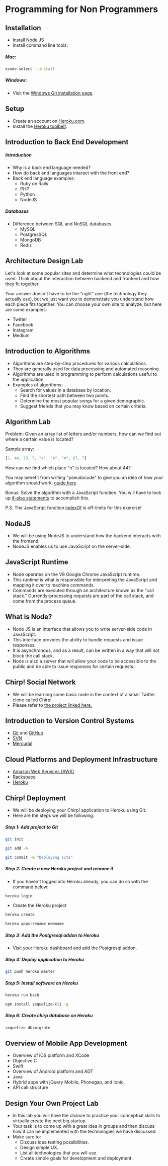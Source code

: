 # Programming for Non Programmers

## Installation

- Install [Node JS](http://nodejs.org/)
- Install command line tools: 

##### Mac:

```bash
xcode-select --install
```

##### Windows:

- Visit the [Windows Git installation page](https://git-scm.com/downloads).

## Setup

- Create an account on [Heroku.com](https://www.heroku.com/).
- Install the [Heroku toolbelt](https://toolbelt.heroku.com/).

## Introduction to Back End Development

##### Introduction

- Why is a back end language needed?
- How do back end languages interact with the front end?
- Back end language examples:
	- Ruby on Rails
	- PHP
	- Python
	- NodeJS

##### Databases

- Difference between SQL and NoSQL databases.
	- MySQL
	- PostgresSQL
	- MongoDB
	- Redis

## Architecture Design Lab

Let's look at some popular sites and determine what technologies could be used. Think about the interaction between backend and frontend and how they fit together.

Your answer doesn't have to be the "right" one (the technology they actually use), but we just want you to demonstrate you understand how each piece fits together. You can choose your own site to analyze, but here are some examples:
- Twitter
- Facebook
- Instagram
- Medium

## Introduction to Algorithms

- Algorithms are step-by-step procedures for various calculations.
- They are generally used for data processing and automated reasoning.
- Algorithms are used in programming to perform calculations useful to the application.
- Examples of algorithms:
	- Search for values in a database by location.
	- Find the shortest path between two points.
	- Determine the most popular songs for a given demographic.
	- Suggest friends that you may know based on certain criteria.

## Algorithm Lab

Problem: Given an array list of letters and/or numbers, how can we find out where a certain value is located?

Sample array:

```javascript
[1, 44, 23, 5, "a", "b", "n", 87, 7]
```

How can we find which place "n" is located? How about 44?

You may benefit from writing "pseudocode" to give you an idea of how your algorithm should work: [guide here](http://users.csc.calpoly.edu/~jdalbey/SWE/pdl_std.html)

Bonus: Solve the algorithm with a JavaScript function. You will have to look up [if-else statements](https://developer.mozilla.org/en-US/docs/Web/JavaScript/Reference/Statements/if...else) to accomplish this.

P.S. The JavaScript function [indexOf](https://developer.mozilla.org/en-US/docs/Web/JavaScript/Reference/Global_Objects/Array/indexOf) is off-limits for this exercise!

## NodeJS

- We will be using NodeJS to understand how the backend interacts with the frontend.
- NodeJS enables us to use JavaScript on the server-side.

## JavaScript Runtime

- Node operates on the V8 Google Chrome JavaScript runtime.
- This runtime is what is responsible for interpreting the JavaScript and mapping it over to machine commands.
- Commands are executed through an architecture known as the "call stack." Currently-processing requests are part of the call stack, and come from the process queue.

## What is Node?

- Node JS is an interface that allows you to write server-side code in JavaScript.
- This interface provides the ability to handle requests and issue responses.
- It is asynchronous, and as a result, can be written in a way that will not block the call stack.
- Node is also a server that will allow your code to be accessible to the public and be able to issue responses for certain requests.

## Chirp! Social Network

- We will be learning some basic node in the context of a small Twitter clone called Chirp!
- Please refer to [the project linked here.](https://github.com/arun-projects/Chirp-Network-Node)

## Introduction to Version Control Systems

- [Git](http://git-scm.com/) and [GitHub](https://github.com/)
- [SVN](https://subversion.apache.org/)
- [Mercurial](http://mercurial.selenic.com/)

## Cloud Platforms and Deployment Infrastructure

- [Amazon Web Services (AWS)](http://aws.amazon.com/)
- [Rackspace](http://www.rackspace.com/)
- [Heroku](https://www.heroku.com/)

## Chirp! Deployment

- We will be deploying your Chirp! application to Heroku using Git.
- Here are the steps we will be following:

##### Step 1: Add project to Git

```bash
git init

git add -A

git commit -m "Deploying site"
```

##### Step 2: Create a new Heroku project and rename it

- If you haven't logged into Heroku already, you can do so with the command below:

```bash
heroku login
```

- Create the Heroku project

```bash
heroku create

heroku apps:rename newname
```

##### Step 3: Add the Postgresql addon to Heroku

- Visit your Heroku dashboard and add the Postgresql addon.

##### Step 4: Deploy application to Heroku

```bash
git push heroku master
```

##### Step 5: Install software on Heroku

```bash
heroku run bash

npm install sequelize-cli -g
```

##### Step 6: Create chirp database on Heroku

```bash
sequelize db:migrate
```

## Overview of Mobile App Development

- Overview of iOS platform and XCode
- Objective C
- Swift
- Overview of Android platform and ADT
- Java
- Hybrid apps with jQuery Mobile, Phonegap, and Ionic.
- API call structure

## Design Your Own Project Lab

- In this lab you will have the chance to practice your conceptual skills to virtually create the next big startup.
- Your task is to come up with a great idea in groups and then discuss how it can be implemented with the technologies we have discussed.
- Make sure to:
	- Discuss idea testing possibilities.
	- Design simple UX.
	- List all technologies that you will use.
	- Create simple goals for development and deployment.